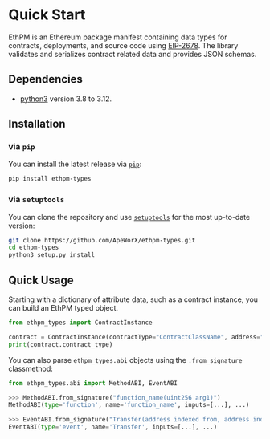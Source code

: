 # Quick Start

EthPM is an Ethereum package manifest containing data types for contracts, deployments, and source code using [EIP-2678](https://eips.ethereum.org/EIPS/eip-2678).
The library validates and serializes contract related data and provides JSON schemas.

## Dependencies

- [python3](https://www.python.org/downloads) version 3.8 to 3.12.

## Installation

### via `pip`

You can install the latest release via [`pip`](https://pypi.org/project/pip/):

```bash
pip install ethpm-types
```

### via `setuptools`

You can clone the repository and use [`setuptools`](https://github.com/pypa/setuptools) for the most up-to-date version:

```bash
git clone https://github.com/ApeWorX/ethpm-types.git
cd ethpm-types
python3 setup.py install
```

## Quick Usage

Starting with a dictionary of attribute data, such as a contract instance, you can build an EthPM typed object.

```python
from ethpm_types import ContractInstance

contract = ContractInstance(contractType="ContractClassName", address="0x123...")
print(contract.contract_type)
```

You can also parse `ethpm_types.abi` objects using the `.from_signature` classmethod:

```py
from ethpm_types.abi import MethodABI, EventABI

>>> MethodABI.from_signature("function_name(uint256 arg1)")
MethodABI(type='function', name='function_name', inputs=[...], ...)

>>> EventABI.from_signature("Transfer(address indexed from, address indexed to, uint256 value)")
EventABI(type='event', name='Transfer', inputs=[...], ...)
```

